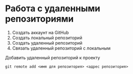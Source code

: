 # Работа с удаленными репозиториями

1. Создать аккаунт на GitHub
2. Создать локальный репозиторий
3. Создать удаленный репозиторий
4. Связать удаленный репозиторий с локальным

 Дoбавить удаленный репозиторий к проекту 
 ```
 git remote add <имя для репозитория> <адрес репозитория>
 ```